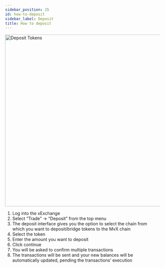 ```yaml
---
sidebar_position: 25
id: how-to-deposit
sidebar_label: Deposit
title: How to deposit
---
```


<div style={{ textAlign: 'center' }}>
    <img src="/docs/how-to/deposit.png" alt="Deposit Tokens" width="560"/>
</div>

1. Log into the xExchange
2. Select “Trade” -> “Deposit” from the top menu
3. The deposit interface gives you the option to select the chain from which you want to deposit/bridge tokens to the MvX chain
4. Select the token
5. Enter the amount you want to deposit
6. Click continue
7. You will be asked to confirm multiple transactions
8. The transactions will be sent and your new balances will be automatically updated, pending the transactions’ execution

